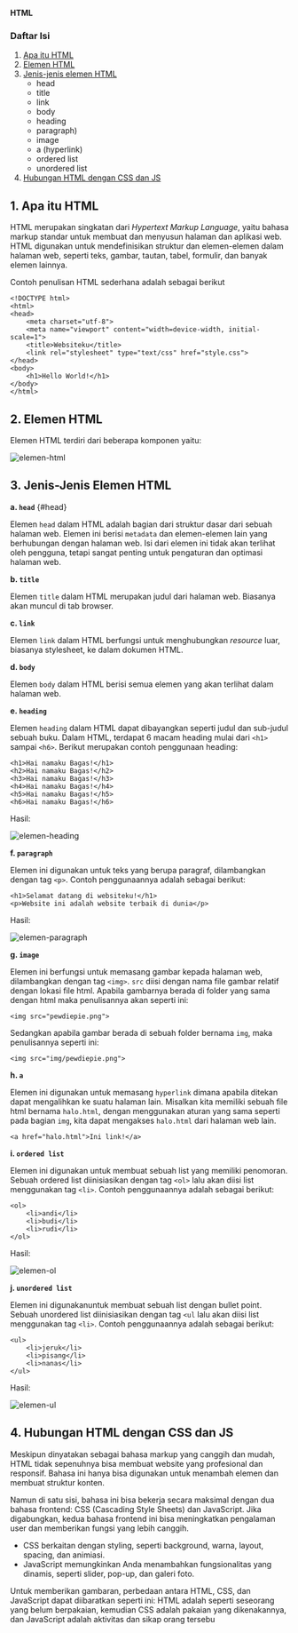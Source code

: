 **HTML**


### Daftar Isi

1. [Apa itu HTML](#apa-itu-html)
2. [Elemen HTML](#elemen-html)
3. [Jenis-jenis elemen HTML](#jenis-html)
   - head
   - title
   - link
   - body
   - heading
   - paragraph)
   - image
   - a (hyperlink)
   - ordered list
   - unordered list
4. [Hubungan HTML dengan CSS dan JS](#hubungan)

## 1. Apa itu HTML
<a id="apa-itu-html"></a>

HTML merupakan singkatan dari *Hypertext Markup Language*, yaitu bahasa markup standar untuk membuat dan menyusun halaman dan aplikasi web. HTML digunakan untuk mendefinisikan struktur dan elemen-elemen dalam halaman web, seperti teks, gambar, tautan, tabel, formulir, dan banyak elemen lainnya.

Contoh penulisan HTML sederhana adalah sebagai berikut

```
<!DOCTYPE html>
<html>
<head>
	<meta charset="utf-8">
	<meta name="viewport" content="width=device-width, initial-scale=1">
	<title>Websiteku</title>
	<link rel="stylesheet" type="text/css" href="style.css">
</head>
<body>
	<h1>Hello World!</h1>
</body>
</html>
```

## 2. Elemen HTML
<a id="elemen-html"></a>

Elemen HTML terdiri dari beberapa komponen yaitu:

![elemen-html](img/html-element-diagram.png)

## 3. Jenis-Jenis Elemen HTML
<a id="jenis-html"></a>

**a. `head`** {#head}

Elemen `head` dalam HTML adalah bagian dari struktur dasar dari sebuah halaman web. Elemen ini berisi `metadata` dan elemen-elemen lain yang berhubungan dengan halaman web. Isi dari elemen ini tidak akan terlihat oleh pengguna, tetapi sangat penting untuk pengaturan dan optimasi halaman web.

**b. `title`**

Elemen `title` dalam HTML merupakan judul dari halaman web. Biasanya akan muncul di tab browser.

**c. `link`**

Elemen `link` dalam HTML berfungsi untuk menghubungkan *resource* luar, biasanya stylesheet, ke dalam dokumen HTML.

**d. `body`**

Elemen `body` dalam HTML berisi semua elemen yang akan terlihat dalam halaman web.

**e. `heading`**

Elemen `heading` dalam HTML dapat dibayangkan seperti judul dan sub-judul sebuah buku. Dalam HTML, terdapat 6 macam heading mulai dari `<h1>` sampai `<h6>`. Berikut merupakan contoh penggunaan heading:
```
<h1>Hai namaku Bagas!</h1>
<h2>Hai namaku Bagas!</h2>
<h3>Hai namaku Bagas!</h3>
<h4>Hai namaku Bagas!</h4>
<h5>Hai namaku Bagas!</h5>
<h6>Hai namaku Bagas!</h6>
```

Hasil:

![elemen-heading](img/heading.png)


**f. `paragraph`**

Elemen ini digunakan untuk teks yang berupa paragraf, dilambangkan dengan tag `<p>`. Contoh penggunaannya adalah sebagai berikut:
```
<h1>Selamat datang di websiteku!</h1>
<p>Website ini adalah website terbaik di dunia</p>

```

Hasil:

![elemen-paragraph](img/paragraph.png)

**g. `image`**

Elemen ini berfungsi untuk memasang gambar kepada halaman web, dilambangkan dengan tag `<img>`. `src` diisi dengan nama file gambar relatif dengan lokasi file html. Apabila gambarnya berada di folder yang sama dengan html maka penulisannya akan seperti ini:

```
<img src="pewdiepie.png">
```

Sedangkan apabila gambar berada di sebuah folder bernama `img`, maka penulisannya seperti ini:

```
<img src="img/pewdiepie.png">
```

**h. `a`**

Elemen ini digunakan untuk memasang `hyperlink` dimana apabila ditekan dapat mengalihkan ke suatu halaman lain. Misalkan kita memiliki sebuah file html bernama `halo.html`, dengan menggunakan aturan yang sama seperti pada bagian `img`, kita dapat mengakses `halo.html` dari halaman web lain.

```
<a href="halo.html">Ini link!</a>
```


**i. `ordered list`**

Elemen ini digunakan untuk membuat sebuah list yang memiliki penomoran. Sebuah ordered list diinisiasikan dengan tag `<ol>` lalu akan diisi list menggunakan tag `<li>`. Contoh penggunaannya adalah sebagai berikut:
```
<ol>
	<li>andi</li>
	<li>budi</li>
	<li>rudi</li>
</ol>
```

Hasil:

![elemen-ol](img/orderedlist.png)

**j. `unordered list`**

Elemen ini digunakanuntuk membuat sebuah list dengan bullet point. Sebuah unordered list diinisiasikan dengan tag `<ul` lalu akan diisi list menggunakan tag `<li>`. Contoh penggunaannya adalah sebagai berikut:
```
<ul>
	<li>jeruk</li>
	<li>pisang</li>
	<li>nanas</li>
</ul>
```

Hasil:

![elemen-ul](img/unorderedlist.png)

## 4. Hubungan HTML dengan CSS dan JS
<a id="hubungan"></a>

Meskipun dinyatakan sebagai bahasa markup yang canggih dan mudah, HTML tidak sepenuhnya bisa membuat website yang profesional dan responsif. Bahasa ini hanya bisa digunakan untuk menambah elemen dan membuat struktur konten.

Namun di satu sisi, bahasa ini bisa bekerja secara maksimal dengan dua bahasa frontend: CSS (Cascading Style Sheets) dan JavaScript. Jika digabungkan, kedua bahasa frontend ini bisa meningkatkan pengalaman user dan memberikan fungsi yang lebih canggih.

- CSS berkaitan dengan styling, seperti background, warna, layout, spacing, dan animiasi.
- JavaScript memungkinkan Anda menambahkan fungsionalitas yang dinamis, seperti slider, pop-up, dan galeri foto.

Untuk memberikan gambaran, perbedaan antara HTML, CSS, dan JavaScript dapat diibaratkan seperti ini: HTML adalah seperti seseorang yang belum berpakaian, kemudian CSS adalah pakaian yang dikenakannya, dan JavaScript adalah aktivitas dan sikap orang tersebu
